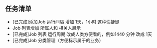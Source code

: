 ## 任务清单
* [已完成]添加Job 运行间隔 增加 1天，1小时 这种快捷键
* Job 列表增加 所属人和 相关人展示
* [已完成]Job 列表 运行周期 改成人类方便看的，例如1440 分钟 改成 1天
* [已完成]Job 分类管理（方便标示属于的业务）